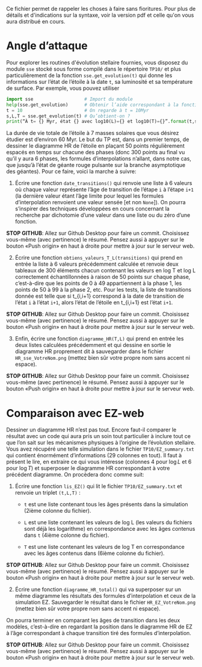 Ce fichier permet de rappeler les choses à faire sans fioritures. Pour plus de détails et d'indications sur la syntaxe, voir la version pdf et celle qu'on vous aura distribué en cours.

Angle d’attaque
===============

Pour explorer les routines d'évolution stellaire fournies, vous disposez du module `sse` stocké sous forme
compilé dans le répertoire `TP10/` et plus particulièrement de la
fonction `sse.get_evolution(t)` qui donne les informations sur l’état de l’étoile à la date `t`,
sa luminosité et sa température de surface. Par exemple, vous pouvez
utiliser

```Python
import sse                   # Import du module
help(sse.get_evolution)      # Obtenir l’aide correspondant à la fonction appelée
t = 10                       # On regarde à t = 10Myr
s,L,T = sse.get_evolution(t) # Qu’obtient-on ?
print(“À t= {} Myr, état {} avec log10(L)={} et log10(T)={}”.format(t,s,L,T))
```

La durée de vie totale de l’étoile à 7 masses solaires que vous désirez
étudier est d’environ 60 Myr. Le but du TP est, dans un premier
temps, de dessiner le diagramme HR de l’étoile en plaçant 50 points
régulièrement espacés en temps sur chacune des phases (donc 300 points
au final vu qu’il y aura 6 phases, les formules d’interpolations
n’allant, dans notre cas, que jusqu’à l’état de géante rouge pulsante
sur la branche asymptotique des géantes). Pour ce faire, voici la marche
à suivre:

1.  Écrire une fonction `date_transitions()` qui renvoie une liste à 6 valeurs où chaque
    valeur représente l’âge de transition de l’étape `i` à l’étape `i+1`
    (la dernière valeur étant l’âge limite pour lequel les formules
    d’interpolation renvoient une valeur sensée [et non `None`]). On pourra
    s’inspirer des techniques développées en cours concernant la
    recherche par dichotomie d’une valeur dans une liste ou du zéro
    d’une fonction.

**STOP GITHUB**: Allez sur Github Desktop pour faire un commit. Choisissez vous-même (avec pertinence) le résumé. Pensez aussi à appuyer sur le bouton «Push origin» en haut à droite pour mettre à jour sur le serveur web.


2.  Écrire une fonction `obtiens_valeurs_T_L(transitions)` qui prend en entrée la liste à 6 valeurs
    précédemment calculée et renvoie deux tableaux de 300 éléments
    chacun contenant les valeurs en log T et log L correctement
    échantillonnées à raison de 50 points sur chaque phase,
    c’est-à-dire que les points de 0 à 49 appartiennent à la phase 1,
    les points de 50 à 99 à la phase 2, etc. Pour les tests, la liste de
    transitions donnée est telle que si t_{i,i+1} correspond à la date
    de transition de l’état `i` à l’état `i+1`, alors l’état de l’étoile
    en t_{i,i+1} est l’état `i+1`.

**STOP GITHUB**: Allez sur Github Desktop pour faire un commit. Choisissez vous-même (avec pertinence) le résumé. Pensez aussi à appuyer sur le bouton «Push origin» en haut à droite pour mettre à jour sur le serveur web.


3.  Enfin, écrire une fonction `diagramme_HR(T,L)` qui prend en entrée les deux listes
    calculées précédemment et qui dessine en sortie le diagramme HR
    proprement dit à sauvegarder dans le fichier `HR_sse_VotreNom.png` (mettez bien sûr votre
    propre nom sans accent ni espace).

**STOP GITHUB**: Allez sur Github Desktop pour faire un commit. Choisissez vous-même (avec pertinence) le résumé. Pensez aussi à appuyer sur le bouton «Push origin» en haut à droite pour mettre à jour sur le serveur web.


Comparaison avec EZ-web
=======================

Dessiner un diagramme HR n’est pas tout. Encore faut-il comparer le
résultat avec un code qui aura pris un soin tout particulier à inclure
tout ce que l’on sait sur les mécanismes physiques à l’origine de
l’évolution stellaire. Vous avez récupéré une telle simulation dans le
fichier `TP10/EZ_summary.txt` qui contient énormément d’informations (29
colonnes en tout). Il faut à présent le lire, en extraire ce qui vous
intéresse (colonnes 4 pour $\log L$ et 6 pour $\log T$) et superposer le
diagramme HR correspondant à votre précédent diagramme. On procèdera
donc comme suit:

1.  Écrire une fonction `lis_EZ()` qui lit le fichier `TP10/EZ_summary.txt` et
    renvoie un triplet `(t,L,T)` :

    -   `t` est une liste contenant tous les âges présents dans la
        simulation (2ième colonne du fichier).

    -   `L` est une liste contenant les valeurs de log L (les valeurs du fichiers sont déjà les logarithme) en
        correspondance avec les âges contenus dans `t` (4ième colonne du
        fichier).

    -   `T` est une liste contenant les valeurs de log T en
        correspondance avec les âges contenus dans (6ième colonne du
        fichier).

**STOP GITHUB**: Allez sur Github Desktop pour faire un commit. Choisissez vous-même (avec pertinence) le résumé. Pensez aussi à appuyer sur le bouton «Push origin» en haut à droite pour mettre à jour sur le serveur web.


2.  Écrire une fonction `diagramme_HR_total()` qui va superposer sur un même diagramme les
    résultats des formules d’interpolation et ceux de la simulation EZ.
    Sauvegarder le résultat dans le fichier `HR_EZ_VotreNom.png` (mettez bien sûr votre
    propre nom sans accent ni espace).

On pourra terminer en comparant les âges de transition dans les deux
modèles, c’est-à-dire en regardant la position dans le diagramme HR de
EZ à l’âge correspondant à chaque transition tiré des formules
d’interpolation.

**STOP GITHUB**: Allez sur Github Desktop pour faire un commit. Choisissez vous-même (avec pertinence) le résumé. Pensez aussi à appuyer sur le bouton «Push origin» en haut à droite pour mettre à jour sur le serveur web.
